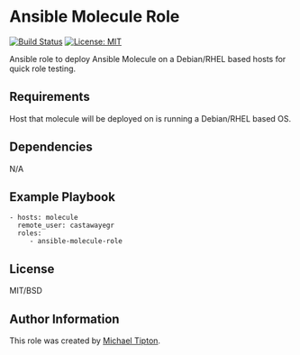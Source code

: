 Ansible Molecule Role
=========
[![Build Status](https://travis-ci.org/CastawayEGR/ansible-molecule-role.svg?branch=master)](https://travis-ci.org/CastawayEGR/ansible-molecule-role)
[![License: MIT](https://img.shields.io/badge/License-MIT-brightgreen.svg)](https://opensource.org/licenses/MIT)

Ansible role to deploy Ansible Molecule on a Debian/RHEL based hosts for quick role testing.

Requirements
------------

Host that molecule will be deployed on is running a Debian/RHEL based OS.


Dependencies
------------

N/A

Example Playbook
----------------

    - hosts: molecule
      remote_user: castawayegr
      roles:
         - ansible-molecule-role

License
-------

MIT/BSD

Author Information
------------------

This role was created by [Michael Tipton](https://ibeta.org).
